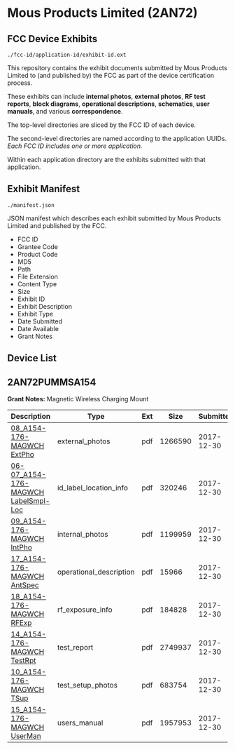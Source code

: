 # Mous Products Limited (2AN72)
## FCC Device Exhibits

```
./fcc-id/application-id/exhibit-id.ext
```

This repository contains the exhibit documents submitted by Mous Products Limited to (and published by) the FCC as part of the device certification process.

These exhibits can include **internal photos**, **external photos**, **RF test reports**, **block diagrams**, **operational descriptions**, **schematics**, **user manuals**, and various **correspondence**.

The top-level directories are sliced by the FCC ID of each device.

The second-level directories are named according to the application UUIDs. *Each FCC ID includes one or more application.*

Within each application directory are the exhibits submitted with that application. 

## Exhibit Manifest

```
./manifest.json
```

JSON manifest which describes each exhibit submitted by Mous Products Limited and published by the FCC.

- FCC ID
- Grantee Code
- Product Code
- MD5
- Path
- File Extension
- Content Type
- Size
- Exhibit ID
- Exhibit Description
- Exhibit Type
- Date Submitted
- Date Available
- Grant Notes

## Device List
## 2AN72PUMMSA154
**Grant Notes:** Magnetic Wireless Charging Mount

| Description | Type | Ext | Size | Submitted | Available |
| ----------- | ---- | --- | ---- | --------- | --------- |
| [08_A154-176-MAGWCH ExtPho](2AN72PUMMSA154/ec99a65f8f638e5d1aba8903f40f3f02/3699198.pdf) | external_photos | pdf | 1266590 | 2017-12-30 | 2017-12-30 |
| [06-07_A154-176-MAGWCH LabelSmpl-Loc](2AN72PUMMSA154/ec99a65f8f638e5d1aba8903f40f3f02/3699197.pdf) | id_label_location_info | pdf | 320246 | 2017-12-30 | 2017-12-30 |
| [09_A154-176-MAGWCH IntPho](2AN72PUMMSA154/ec99a65f8f638e5d1aba8903f40f3f02/3699199.pdf) | internal_photos | pdf | 1199959 | 2017-12-30 | 2017-12-30 |
| [17_A154-176-MAGWCH AntSpec](2AN72PUMMSA154/ec99a65f8f638e5d1aba8903f40f3f02/3699206.pdf) | operational_description | pdf | 15966 | 2017-12-30 | 2017-12-30 |
| [18_A154-176-MAGWCH RFExp](2AN72PUMMSA154/ec99a65f8f638e5d1aba8903f40f3f02/3699207.pdf) | rf_exposure_info | pdf | 184828 | 2017-12-30 | 2017-12-30 |
| [14_A154-176-MAGWCH TestRpt](2AN72PUMMSA154/ec99a65f8f638e5d1aba8903f40f3f02/3699204.pdf) | test_report | pdf | 2749937 | 2017-12-30 | 2017-12-30 |
| [10_A154-176-MAGWCH TSup](2AN72PUMMSA154/ec99a65f8f638e5d1aba8903f40f3f02/3699200.pdf) | test_setup_photos | pdf | 683754 | 2017-12-30 | 2017-12-30 |
| [15_A154-176-MAGWCH UserMan](2AN72PUMMSA154/ec99a65f8f638e5d1aba8903f40f3f02/3699205.pdf) | users_manual | pdf | 1957953 | 2017-12-30 | 2017-12-30 |
